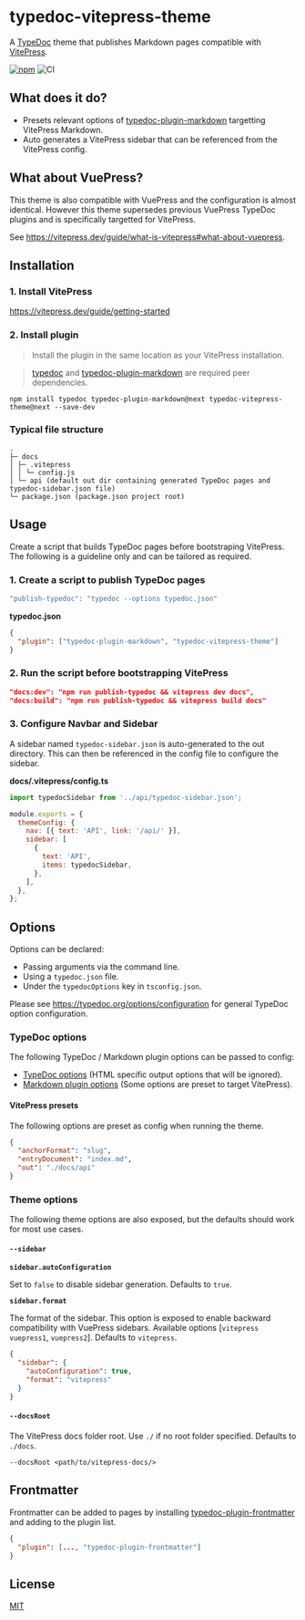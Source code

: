 # typedoc-vitepress-theme

A [TypeDoc](https://github.com/TypeStrong/typedoc) theme that publishes Markdown pages compatible with [VitePress](https://vitepress.dev/).

[![npm](https://img.shields.io/npm/v/typedoc-vitepress-theme.svg)](https://www.npmjs.com/package/typedoc-vitepress-theme)
![CI](https://github.com/tgreyuk/typedoc-plugin-markdown/actions/workflows/ci.yml/badge.svg?branch=master)

## What does it do?

- Presets relevant options of [typedoc-plugin-markdown](https://github.com/tgreyuk/typedoc-plugin-markdown/tree/master/packages/typedoc-plugin-markdown#readme) targetting VitePress Markdown.
- Auto generates a VitePress sidebar that can be referenced from the VitePress config.

## What about VuePress?

This theme is also compatible with VuePress and the configuration is almost identical. However this theme supersedes previous VuePress TypeDoc plugins and is specifically targetted for VitePress.

See https://vitepress.dev/guide/what-is-vitepress#what-about-vuepress.

## Installation

### 1. Install VitePress

https://vitepress.dev/guide/getting-started

### 2. Install plugin

> Install the plugin in the same location as your VitePress installation.

> [typedoc](https://github.com/TypeStrong/typedoc) and [typedoc-plugin-markdown](https://github.com/tgreyuk/typedoc-plugin-markdown) are required peer dependencies.

```shell
npm install typedoc typedoc-plugin-markdown@next typedoc-vitepress-theme@next --save-dev
```

### Typical file structure

```
.
├─ docs
│ ├─ .vitepress
│ │ └─ config.js
│ └─ api (default out dir containing generated TypeDoc pages and typedoc-sidebar.json file)
└─ package.json (package.json project root)
```

## Usage

Create a script that builds TypeDoc pages before bootstraping VitePress. The following is a guideline only and can be tailored as required.

### 1. Create a script to publish TypeDoc pages

```js
"publish-typedoc": "typedoc --options typedoc.json"
```

**typedoc.json**

```json
{
  "plugin": ["typedoc-plugin-markdown", "typedoc-vitepress-theme"]
}
```

### 2. Run the script before bootstrapping VitePress

```json
"docs:dev": "npm run publish-typedoc && vitepress dev docs",
"docs:build": "npm run publish-typedoc && vitepress build docs"
```

### 3. Configure Navbar and Sidebar

A sidebar named `typedoc-sidebar.json` is auto-generated to the out directory. This can then be referenced in the config file to configure the sidebar.

**docs/.vitepress/config.ts**

```js
import typedocSidebar from '../api/typedoc-sidebar.json';

module.exports = {
  themeConfig: {
    nav: [{ text: 'API', link: '/api/' }],
    sidebar: [
      {
        text: 'API',
        items: typedocSidebar,
      },
    ],
  },
};
```

## Options

Options can be declared:

- Passing arguments via the command line.
- Using a `typedoc.json` file.
- Under the `typedocOptions` key in `tsconfig.json`.

Please see https://typedoc.org/options/configuration for general TypeDoc option configuration.

### TypeDoc options

The following TypeDoc / Markdown plugin options can be passed to config:

- [TypeDoc options](https://typedoc.org/options) (HTML specific output options that will be ignored).
- [Markdown plugin options](https://typedoc.org/options) (Some options are preset to target VitePress).

#### VitePress presets

The following options are preset as config when running the theme.

```json
{
  "anchorFormat": "slug",
  "entryDocument": "index.md",
  "out": "./docs/api"
}
```

### Theme options

The following theme options are also exposed, but the defaults should work for most use cases.

#### `--sidebar`

**`sidebar.autoConfiguration`**

Set to `false` to disable sidebar generation. Defaults to `true`.

**`sidebar.format`**

The format of the sidebar. This option is exposed to enable backward compatibility with VuePress sidebars. Available options [`vitepress` `vuepress1`, `vuepress2`]. Defaults to `vitepress`.

```json
{
  "sidebar": {
    "autoConfiguration": true,
    "format": "vitepress"
  }
}
```

#### `--docsRoot`

The VitePress docs folder root. Use `./` if no root folder specified. Defaults to `./docs`.

```shell
--docsRoot <path/to/vitepress-docs/>
```

## Frontmatter

Frontmatter can be added to pages by installing [typedoc-plugin-frontmatter](https://github.com/tgreyuk/typedoc-plugin-frontmatter#typedoc-plugin-frontmatter) and adding to the plugin list.

```json
{
  "plugin": [..., "typedoc-plugin-frontmatter"]
}
```

## License

[MIT](https://github.com/tgreyuk/typedoc-plugin-markdown/blob/master/packages/vuepress-plugin-typedoc/LICENSE)
